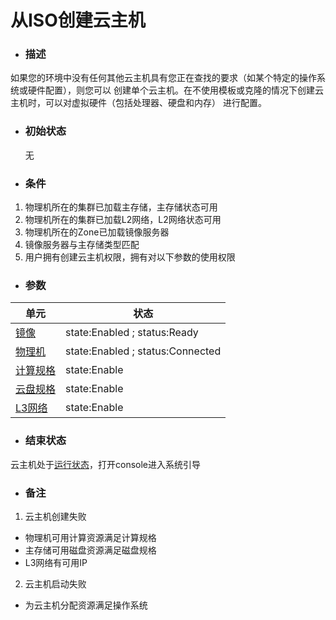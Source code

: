# 从ISO创建云主机

* ### 描述

如果您的环境中没有任何其他云主机具有您正在查找的要求（如某个特定的操作系统或硬件配置），则您可以创建单个云主机。在不使用模板或克隆的情况下创建云主机时，可以对虚拟硬件（包括处理器、硬盘和内存）进行配置。


* ### 初始状态
    无
* ### 条件
 1. 物理机所在的集群已加载主存储，主存储状态可用
 2. 物理机所在的集群已加载L2网络，L2网络状态可用 
 3. 物理机所在的Zone已加载镜像服务器
 4. 镜像服务器与主存储类型匹配 
 5. 用户拥有创建云主机权限，拥有对以下参数的使用权限

* ### 参数
 | 单元 | 状态 |
| ---| ---| 
| [镜像](/Unit/Image/README.md) |state:Enabled ; status:Ready|
| [物理机](/Unit/Host/README.md)|state:Enabled ; status:Connected|
| [计算规格](/Unit/Compute_Offering/README.md) | state:Enable |
| [云盘规格](/Unit/Volume_Offering/README.md) | state:Enable |
| [L3网络](/Unit/L3/README.md) | state:Enable |

* ### 结束状态
云主机处于[运行状态](/Unit/VM/status.md)，打开console进入系统引导

* ### 备注
 1. 云主机创建失败
   * 物理机可用计算资源满足计算规格
   * 主存储可用磁盘资源满足磁盘规格
   * L3网络有可用IP
 2. 云主机启动失败
   * 为云主机分配资源满足操作系统